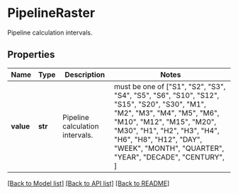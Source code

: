 # PipelineRaster

Pipeline calculation intervals.

## Properties
Name | Type | Description | Notes
------------ | ------------- | ------------- | -------------
**value** | **str** | Pipeline calculation intervals. |  must be one of ["S1", "S2", "S3", "S4", "S5", "S6", "S10", "S12", "S15", "S20", "S30", "M1", "M2", "M3", "M4", "M5", "M6", "M10", "M12", "M15", "M20", "M30", "H1", "H2", "H3", "H4", "H6", "H8", "H12", "DAY", "WEEK", "MONTH", "QUARTER", "YEAR", "DECADE", "CENTURY", ]

[[Back to Model list]](../README.md#documentation-for-models) [[Back to API list]](../README.md#documentation-for-api-endpoints) [[Back to README]](../README.md)


